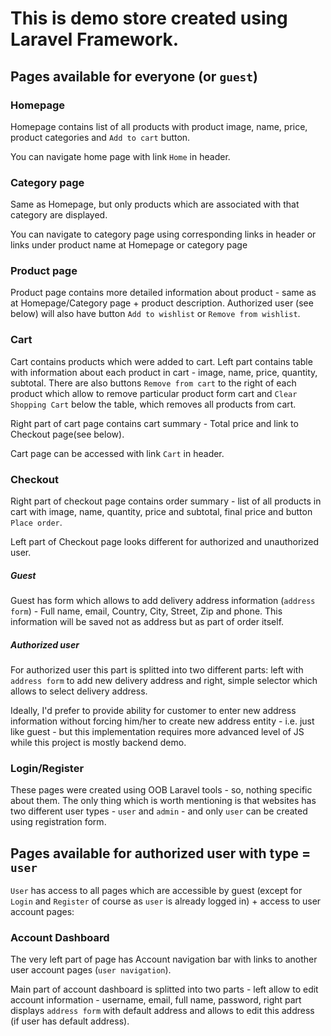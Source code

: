 # This is demo store created using Laravel Framework.

## Pages available for everyone (or `guest`)

### Homepage
Homepage contains list of all products with product image, name, price, product categories and `Add to cart` button.

You can navigate home page with link `Home` in header.

### Category page

Same as Homepage, but only products which are associated with that category are displayed.

You can navigate to category page using corresponding links in header or links under product name at 
Homepage or category page

### Product page

Product page contains more detailed information about product - same as at Homepage/Category page +
product description. Authorized user (see below) will also have button `Add to wishlist` or `Remove from wishlist`.

### Cart

Cart contains products which were added to cart. Left part contains table with information about each 
product in cart - image, name, price, quantity, subtotal. There are also buttons `Remove from cart` to the right of each
product which allow to remove particular product form cart and `Clear Shopping Cart` below the table, which removes all
products from cart. 

Right part of cart page contains cart summary - Total price and link to Checkout page(see below).

Cart page can be accessed with link `Cart` in header.

### Checkout

Right part of checkout page contains order summary - list of all products in cart with image,
name, quantity, price and subtotal, final price and button `Place order`.

Left part of Checkout page looks different for authorized and unauthorized user. 

##### Guest

Guest has form which allows to add delivery address information (`address form`) - Full name, email, Country, City, Street, Zip and phone. 
This information will be saved not as address but as part of order itself.

##### Authorized user

For authorized user this part is splitted into two different parts: left with `address form`
to add new delivery address and right, simple selector which allows to select 
delivery address.

Ideally, I'd prefer to provide ability for customer to enter new address information without forcing 
him/her to create new address entity - i.e. just like guest - but this implementation requires more advanced 
level of JS while this project is mostly backend demo.

### Login/Register

These pages were created using OOB Laravel tools - so, nothing specific about them. The
only thing which is worth mentioning is that websites has two different user types - `user` and `admin` - and
only `user` can be created using registration form.

## Pages available for authorized user with type = `user`

`User` has access to all pages which are accessible by guest (except for `Login` and `Register` of course as `user` 
is already logged in) + access to user account pages:

### Account Dashboard

The very left part of page has Account navigation bar with links to another user account pages (`user navigation`).

Main part of account dashboard is splitted into two parts - left allow to edit account information - username, email,
full name, password, right part displays `address form` with default address and allows to edit this address
(if user has default address).

